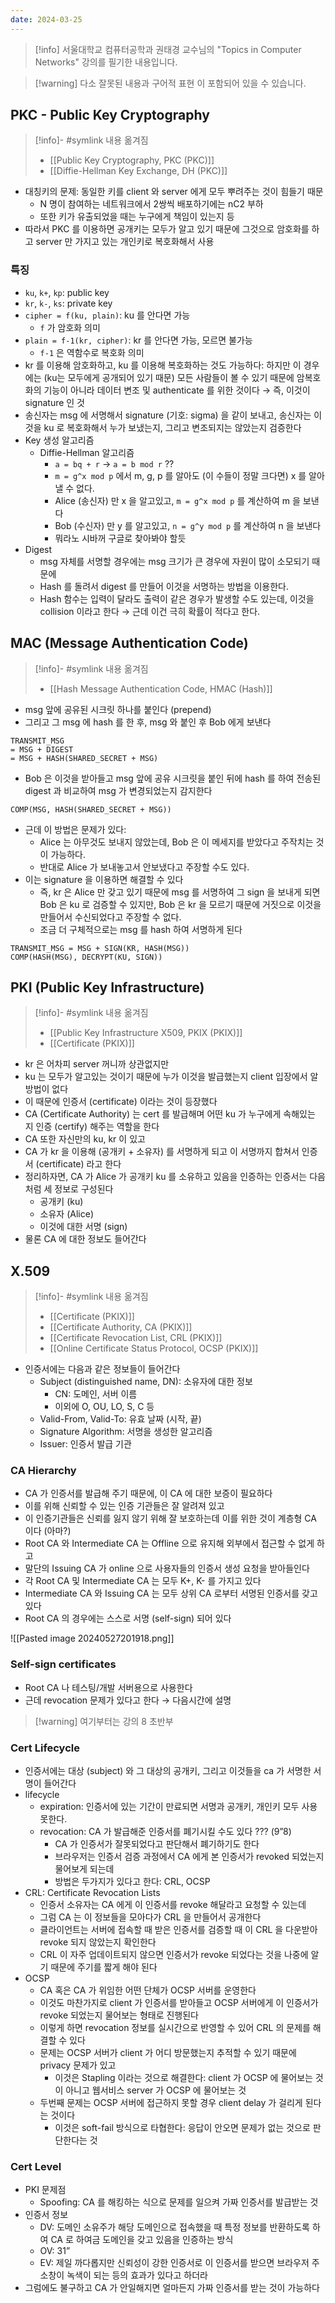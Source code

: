 ```yaml
---
date: 2024-03-25
---
```

> [!info] 서울대학교 컴퓨터공학과 권태경 교수님의 "Topics in Computer Networks" 강의를 필기한 내용입니다.

> [!warning] 다소 잘못된 내용과 구어적 표현 이 포함되어 있을 수 있습니다.

## PKC - Public Key Cryptography

> [!info]- #symlink 내용 옮겨짐
> - [[Public Key Cryptography, PKC (PKC)]]
> - [[Diffie-Hellman Key Exchange, DH (PKC)]]

- 대칭키의 문제: 동일한 키를 client 와 server 에게 모두 뿌려주는 것이 힘들기 때문
    - N 명이 참여하는 네트워크에서 2쌍씩 배포하기에는 nC2 부하
    - 또한 키가 유출되었을 때는 누구에게 책임이 있는지 등
- 따라서 PKC 를 이용하면 공개키는 모두가 알고 있기 때문에 그것으로 암호화를 하고 server 만 가지고 있는 개인키로 복호화해서 사용

### 특징

- `ku`, `k+`, `kp`: public key
- `kr`, `k-`, `ks`: private key
- `cipher = f(ku, plain)`: ku 를 안다면 가능
    - `f` 가 암호화 의미
- `plain = f-1(kr, cipher)`: kr 를 안다면 가능, 모르면 불가능
    - `f-1` 은 역함수로 복호화 의미
- kr 를 이용해 암호화하고, ku 를 이용해 복호화하는 것도 가능하다: 하지만 이 경우에는 (ku는 모두에게 공개되어 있기 때문) 모든 사람들이 볼 수 있기 때문에 암복호화의 기능이 아니라 데이터 변조 및 authenticate 를 위한 것이다 → 즉, 이것이 signature 인 것
- 송신자는 msg 에 서명해서 signature (기호: sigma) 을 같이 보내고, 송신자는 이것을 ku 로 복호화해서 누가 보냈는지, 그리고 변조되지는 않았는지 검증한다
- Key 생성 알고리즘
    - Diffie-Hellman 알고리즘
        - `a = bq + r` → `a = b mod r` ??
        - `m = g^x mod p` 에서 m, g, p 를 알아도 (이 수들이 정말 크다면) x 를 알아낼 수 없다.
        - Alice (송신자) 만 x 을 알고있고, `m = g^x mod p` 를 계산하여 m 을 보낸다
        - Bob (수신자) 만 y 를 알고있고, `n = g^y mod p` 를 계산하여 n 을 보낸다
        - 뭐라노 시바꺼 구글로 찾아봐야 할듯
- Digest
    - msg 자체를 서명할 경우에는 msg 크기가 큰 경우에 자원이 많이 소모되기 때문에
    - Hash 를 돌려서 digest 를 만들어 이것을 서명하는 방법을 이용한다.
    - Hash 함수는 입력이 달라도 출력이 같은 경우가 발생할 수도 있는데, 이것을 collision 이라고 한다 → 근데 이건 극히 확률이 적다고 한다.

## MAC (Message Authentication Code)

> [!info]- #symlink 내용 옮겨짐
> - [[Hash Message Authentication Code, HMAC (Hash)]]

- msg 앞에 공유된 시크릿 하나를 붙인다 (prepend)
- 그리고 그 msg 에 hash 를 한 후, msg 와 붙인 후 Bob 에게 보낸다

```
TRANSMIT_MSG
= MSG + DIGEST
= MSG + HASH(SHARED_SECRET + MSG)
```

- Bob 은 이것을 받아들고 msg 앞에 공유 시크릿을 붙인 뒤에 hash 를 하여 전송된 digest 과 비교하여 msg 가 변경되었는지 감지한다

```
COMP(MSG, HASH(SHARED_SECRET + MSG))
```

- 근데 이 방법은 문제가 있다:
    - Alice 는 아무것도 보내지 않았는데, Bob 은 이 메세지를 받았다고 주작치는 것이 가능하다.
    - 반대로 Alice 가 보내놓고서 안보냈다고 주장할 수도 있다.
- 이는 signature 을 이용하면 해결할 수 있다
    - 즉, kr 은 Alice 만 갖고 있기 때문에 msg 를 서명하여 그 sign 을 보내게 되면 Bob 은 ku 로 검증할 수 있지만, Bob 은 kr 을 모르기 때문에 거짓으로 이것을 만들어서 수신되었다고 주장할 수 없다.
    - 조금 더 구체적으로는 msg 를 hash 하여 서명하게 된다

```
TRANSMIT_MSG = MSG + SIGN(KR, HASH(MSG))
COMP(HASH(MSG), DECRYPT(KU, SIGN))
```

## PKI (Public Key Infrastructure)

> [!info]- #symlink 내용 옮겨짐
> - [[Public Key Infrastructure X509, PKIX (PKIX)]]
> - [[Certificate (PKIX)]]

- kr 은 어차피 server 꺼니까 상관없지만
- ku 는 모두가 알고있는 것이기 때문에 누가 이것을 발급했는지 client 입장에서 알 방법이 없다
- 이 때문에 인증서 (certificate) 이라는 것이 등장했다
- CA (Certificate Authority) 는 cert 를 발급해며 어떤 ku 가 누구에게 속해있는 지 인증 (certify) 해주는 역할을 한다
- CA 또한 자신만의 ku, kr 이 있고
- CA 가 kr 을 이용해 (공개키 + 소유자) 를 서명하게 되고 이 서명까지 합쳐서 인증서 (certificate) 라고 한다
- 정리하자면, CA 가 Alice 가 공개키 ku 를 소유하고 있음을 인증하는 인증서는 다음처럼 세 정보로 구성된다
    - 공개키 (ku)
    - 소유자 (Alice)
    - 이것에 대한 서명 (sign)
- 물론 CA 에 대한 정보도 들어간다

## X.509

> [!info]- #symlink 내용 옮겨짐
> - [[Certificate (PKIX)]]
> - [[Certificate Authority, CA (PKIX)]]
> - [[Certificate Revocation List, CRL (PKIX)]]
> - [[Online Certificate Status Protocol, OCSP (PKIX)]]

- 인증서에는 다음과 같은 정보들이 들어간다
	- Subject (distinguished name, DN): 소유자에 대한 정보
	    - CN: 도메인, 서버 이름
	    - 이외에 O, OU, LO, S, C 등
	- Valid-From, Valid-To: 유효 날짜 (시작, 끝)
	- Signature Algorithm: 서명을 생성한 알고리즘
	- Issuer: 인증서 발급 기관

### CA Hierarchy

- CA 가 인증서를 발급해 주기 때문에, 이 CA 에 대한 보증이 필요하다
- 이를 위해 신뢰할 수 있는 인증 기관들은 잘 알려져 있고
- 이 인증기관들은 신뢰를 잃지 않기 위해 잘 보호하는데 이를 위한 것이 계층형 CA 이다 (아마?)
- Root CA 와 Intermediate CA 는 Offline 으로 유지해 외부에서 접근할 수 없게 하고
- 말단의 Issuing CA 가 online 으로 사용자들의 인증서 생성 요청을 받아들인다
- 각 Root CA 및 Intermediate CA 는 모두 K+, K- 를 가지고 있다
- Intermediate CA 와 Issuing CA 는 모두 상위 CA 로부터 서명된 인증서를 갖고 있다
- Root CA 의 경우에는 스스로 서명 (self-sign) 되어 있다

![[Pasted image 20240527201918.png]]

### Self-sign certificates

- Root CA 나 테스팅/개발 서버용으로 사용한다
- 근데 revocation 문제가 있다고 한다 → 다음시간에 설명

> [!warning] 여기부터는 강의 8 초반부

### Cert Lifecycle

- 인증서에는 대상 (subject) 와 그 대상의 공개키, 그리고 이것들을 ca 가 서명한 서명이 들어간다
- lifecycle
    - expiration: 인증서에 있는 기간이 만료되면 서명과 공개키, 개인키 모두 사용 못한다.
    - revocation: CA 가 발급해준 인증서를 폐기시킬 수도 있다 ??? (9”8)
        - CA 가 인증서가 잘못되었다고 판단해서 폐기하기도 한다
        - 브라우저는 인증서 검증 과정에서 CA 에게 본 인증서가 revoked 되었는지 물어보게 되는데
        - 방법은 두가지가 있다고 한다: CRL, OCSP
- CRL: Certificate Revocation Lists
    - 인증서 소유자는 CA 에게 이 인증서를 revoke 해달라고 요청할 수 있는데
    - 그럼 CA 는 이 정보들을 모아다가 CRL 을 만들어서 공개한다
    - 클라이언트는 서버에 접속할 때 받은 인증서를 검증할 때 이 CRL 을 다운받아 revoke 되지 않았는지 확인한다
    - CRL 이 자주 업데이트되지 않으면 인증서가 revoke 되었다는 것을 나중에 알기 때문에 주기를 짧게 해야 된다
- OCSP
    - CA 혹은 CA 가 위임한 어떤 단체가 OCSP 서버를 운영한다
    - 이것도 마찬가지로 client 가 인증서를 받아들고 OCSP 서버에게 이 인증서가 revoke 되었는지 물어보는 형태로 진행된다
    - 이렇게 하면 revocation 정보를 실시간으로 반영할 수 있어 CRL 의 문제를 해결할 수 있다
    - 문제는 OCSP 서버가 client 가 어디 방문했는지 추적할 수 있기 때문에 privacy 문제가 있고
        - 이것은 Stapling 이라는 것으로 해결한다: client 가 OCSP 에 물어보는 것이 아니고 웹서비스 server 가 OCSP 에 물어보는 것
    - 두번째 문제는 OCSP 서버에 접근하지 못할 경우 client delay 가 걸리게 된다는 것이다
        - 이것은 soft-fail 방식으로 타협한다: 응답이 안오면 문제가 없는 것으로 판단한다는 것

### Cert Level

- PKI 문제점
    - Spoofing: CA 를 해킹하는 식으로 문제를 일으켜 가짜 인증서를 발급받는 것
- 인증서 정보
    - DV: 도메인 소유주가 해당 도메인으로 접속했을 때 특정 정보를 반환하도록 하여 CA 로 하여금 도메인을 갖고 있음을 인증하는 방식
    - OV: 31”
    - EV: 제일 까다롭지만 신뢰성이 강한 인증서로 이 인증서를 받으면 브라우저 주소창이 녹색이 되는 등의 효과가 있다고 하더라
- 그럼에도 불구하고 CA 가 안일해지면 얼마든지 가짜 인증서를 받는 것이 가능하다

